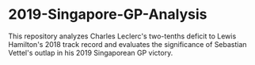 # 2019-Singapore-GP-Analysis
This repository analyzes Charles Leclerc's two-tenths deficit to Lewis Hamilton's 2018 track record and evaluates the significance of Sebastian Vettel's outlap in his 2019 Singaporean GP victory.
